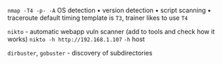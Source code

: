 `nmap -T4 -p- -A`
OS detection • version detection • script scanning • traceroute
default timing template is `T3`, trainer likes to use `T4`


`nikto` - automatic webapp vuln scanner (add to tools and check how it works)
`nikto -h http://192.168.1.107`
`-h` host

`dirbuster`, `gobuster` - discovery of subdirectories


